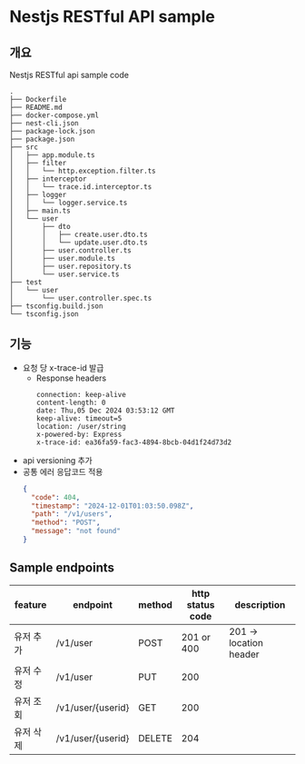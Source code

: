 # Nestjs RESTful API sample
## 개요
Nestjs RESTful api sample code
```
.
├── Dockerfile
├── README.md
├── docker-compose.yml
├── nest-cli.json
├── package-lock.json
├── package.json
├── src
│   ├── app.module.ts
│   ├── filter
│   │   └── http.exception.filter.ts
│   ├── interceptor
│   │   └── trace.id.interceptor.ts
│   ├── logger
│   │   └── logger.service.ts
│   ├── main.ts
│   └── user
│       ├── dto
│       │   ├── create.user.dto.ts
│       │   └── update.user.dto.ts
│       ├── user.controller.ts
│       ├── user.module.ts
│       ├── user.repository.ts
│       └── user.service.ts
├── test
│   └── user
│       └── user.controller.spec.ts
├── tsconfig.build.json
└── tsconfig.json
```
## 기능
- 요청 당 x-trace-id 발급
  * Response headers
    ```header
    connection: keep-alive 
    content-length: 0 
    date: Thu,05 Dec 2024 03:53:12 GMT 
    keep-alive: timeout=5 
    location: /user/string 
    x-powered-by: Express 
    x-trace-id: ea36fa59-fac3-4894-8bcb-04d1f24d73d2 
    ```
- api versioning 추가
- 공통 에러 응답코드 적용
  ```json
  {
    "code": 404,
    "timestamp": "2024-12-01T01:03:50.098Z",
    "path": "/v1/users",
    "method": "POST",
    "message": "not found"
  }
  ```
## Sample endpoints
|feature|endpoint|method|http status code|description|
|---|---|---|---|---|
|유저 추가|/v1/user|POST|201 or 400|201 → location header|
|유저 수정|/v1/user|PUT|200||
|유저 조회|/v1/user/\{userid}|GET|200||
|유저 삭제|/v1/user/\{userid}|DELETE|204||
